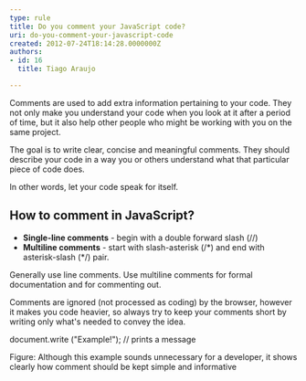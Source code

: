 ```yaml
---
type: rule
title: Do you comment your JavaScript code?
uri: do-you-comment-your-javascript-code
created: 2012-07-24T18:14:28.0000000Z
authors:
- id: 16
  title: Tiago Araujo

---
```


Comments are used to add extra information pertaining to your code. They not only make you understand your code when you look at it after a period of time, but it also help other people who might be working with you on the same project.

The goal is to write clear, concise and meaningful comments. They should describe your code in a way you or others understand what that particular piece of code does.

In other words, let your code speak for itself.

## How to comment in JavaScript?

- **Single-line comments**  - begin with a double forward slash (//)
- **Multiline comments**  - start with slash-asterisk (/\*) and end with asterisk-slash (\*/) pair.


Generally use line comments. Use multiline comments for formal documentation and for commenting out.

Comments are ignored (not processed as coding) by the browser, however it makes you code heavier, so always try to keep your comments short by writing only what's needed to convey the idea.


document.write ("Example!"); // prints a message

Figure: Although this example sounds unnecessary for a developer, it shows clearly how comment should be kept simple and informative

